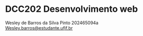# DCC202 Desenvolvimento web
Wesley de Barros da Silva Pinto 202465094a
Wesley.barros@estudante.ufjf.br
